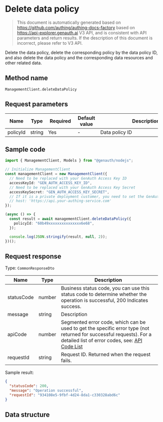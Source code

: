 # Delete data policy

<!--
Warning⚠️:
Do not modify this document directly,
https://github.com/Authing/authing-docs-factory
Use this project to generate
-->

<LastUpdated />

> This document is automatically generated based on https://github.com/authing/authing-docs-factory based on https://api-explorer.genauth.ai V3 API, and is consistent with API parameters and return results. If the description of this document is incorrect, please refer to V3 API.

Delete the data policy, delete the corresponding policy by the data policy ID, and also delete the data policy and the corresponding data resources and other related data.

## Method name

`ManagementClient.deleteDataPolicy`

## Request parameters

| Name     | Type   | <div style="width:80px">Required</div> | <div style="width:60px">Default value</div> | <div style="width:300px">Description</div> | <div style="width:200px">Sample value</div> |
| -------- | ------ | -------------------------------------- | ------------------------------------------- | ------------------------------------------ | ------------------------------------------- |
| policyId | string | Yes                                    | -                                           | Data policy ID                             | `60b49xxxxxxxxxxxxxxx6e68`                  |

## Sample code

```ts
import { ManagementClient, Models } from "@genauth/nodejs";

// Initialize ManagementClient
const managementClient = new ManagementClient({
  // Need to be replaced with your GenAuth Access Key ID
  accessKeyId: "GEN_AUTH_ACCESS_KEY_ID",
  // Need to be replaced with your GenAuth Access Key Secret
  accessKeySecret: "GEN_AUTH_ACCESS_KEY_SECRET",
  // If it is a private deployment customer, you need to set the GenAuth service domain name
  // host: 'https://api.your-authing-service.com'
});

(async () => {
  const result = await managementClient.deleteDataPolicy({
    policyId: "60b49xxxxxxxxxxxxxxx6e68",
  });

  console.log(JSON.stringify(result, null, 2));
})();
```

## Request response

Type: `CommonResponseDto`

| Name       | Type   | Description                                                                                                                                                                                                                                                                                                                                    |
| ---------- | ------ | ---------------------------------------------------------------------------------------------------------------------------------------------------------------------------------------------------------------------------------------------------------------------------------------------------------------------------------------------- |
| statusCode | number | Business status code, you can use this status code to determine whether the operation is successful, 200 Indicates success.                                                                                                                                                                                                                    |
| message    | string | Description                                                                                                                                                                                                                                                                                                                                    |
| apiCode    | number | Segmented error code, which can be used to get the specific error type (not returned for successful requests). For a detailed list of error codes, see: [API Code List](https://api-explorer.genauth.ai/?tag=group/%E5%BC%80%E5%8F%91%E5%87%86%E5%A4%87#tag/%E5%BC%80%E5%8F%91%E5%87%86%E5%A4%87/%E9%94%99%E8%AF%AF%E5%A4%84%E7%90%86/apiCode) |
| requestId  | string | Request ID. Returned when the request fails.                                                                                                                                                                                                                                                                                                   |

Sample result:

```json
{
  "statusCode": 200,
  "message": "Operation successful",
  "requestId": "934108e5-9fbf-4d24-8da1-c330328abd6c"
}
```

## Data structure
